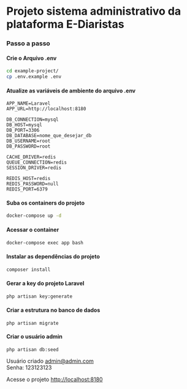 
# Projeto sistema administrativo da plataforma E-Diaristas

### Passo a passo
#### Crie o Arquivo .env
```sh
cd example-project/
cp .env.example .env
```


#### Atualize as variáveis de ambiente do arquivo .env
```dosini
APP_NAME=Laravel
APP_URL=http://localhost:8180

DB_CONNECTION=mysql
DB_HOST=mysql
DB_PORT=3306
DB_DATABASE=nome_que_desejar_db
DB_USERNAME=root
DB_PASSWORD=root

CACHE_DRIVER=redis
QUEUE_CONNECTION=redis
SESSION_DRIVER=redis

REDIS_HOST=redis
REDIS_PASSWORD=null
REDIS_PORT=6379
```


#### Suba os containers do projeto
```sh
docker-compose up -d
```


#### Acessar o container
```sh
docker-compose exec app bash
```


#### Instalar as dependências do projeto
```sh
composer install
```


#### Gerar a key do projeto Laravel
```sh
php artisan key:generate
```

#### Criar a estrutura no banco de dados

```
php artisan migrate
```

#### Criar o usuário admin

```
php artisan db:seed
```

Usuário criado admin@admin.com  
Senha: 123123123



Acesse o projeto
[http://localhost:8180](http://localhost:8180)
